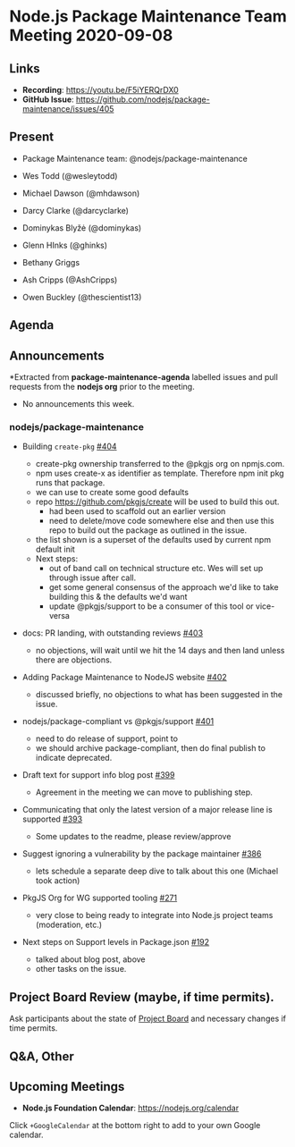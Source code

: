 ﻿# Node.js  Package Maintenance Team Meeting 2020-09-08

## Links

* **Recording**: https://youtu.be/F5iYERQrDX0
* **GitHub Issue**: https://github.com/nodejs/package-maintenance/issues/405

## Present

* Package Maintenance team: @nodejs/package-maintenance

* Wes Todd (@wesleytodd)
* Michael Dawson (@mhdawson)
* Darcy Clarke (@darcyclarke)
* Dominykas Blyžė (@dominykas)
* Glenn HInks (@ghinks)
* Bethany Griggs
* Ash Cripps (@AshCripps)
* Owen Buckley (@thescientist13)

## Agenda

## Announcements
 
*Extracted from **package-maintenance-agenda** labelled issues and pull requests from the **nodejs org** prior to the meeting.

* No announcements this week.

### nodejs/package-maintenance

* Building `create-pkg` [#404](https://github.com/nodejs/package-maintenance/issues/404)
  * create-pkg ownership transferred to the @pkgjs org on npmjs.com.
  * npm uses create-x as identifier as template. Therefore npm init pkg runs that package.
  * we can use to create some good defaults
  * repo https://github.com/pkgjs/create will be used to build this out.
    * had been used to scaffold out an earlier version
    * need to delete/move code somewhere else and then use this repo to build out the package as
      outlined in the issue.
  * the list shown is a superset of the defaults used by current npm default init
  * Next steps:
    * out of band call on technical structure etc. Wes will set up through issue after call.
    * get some general consensus of the approach we'd like to take building this & the
       defaults we'd want
    * update @pkgjs/support to be a consumer of this tool or vice-versa

* docs: PR landing, with outstanding reviews 
[#403](https://github.com/nodejs/package-maintenance/pull/403)
  * no objections, will wait until we hit the 14 days and then land unless there are objections.

* Adding Package Maintenance to NodeJS website [#402](https://github.com/nodejs/package-maintenance/issues/402)
  * discussed briefly, no objections to what has been suggested in the issue.

* nodejs/package-compliant vs @pkgjs/support [#401](https://github.com/nodejs/package-maintenance/issues/401)
  * need to do release of support, point to 
  * we should archive package-compliant, then do final publish to indicate deprecated.

* Draft text for support info blog post [#399](https://github.com/nodejs/package-maintenance/issues/399)
  * Agreement in the meeting we can move to publishing step.

* Communicating that only the latest version of a major release line is supported [#393](https://github.com/nodejs/package-maintenance/issues/393)
  * Some updates to the readme, please review/approve

* Suggest ignoring a vulnerability by the package maintainer [#386](https://github.com/nodejs/package-maintenance/issues/386)
  * lets schedule a separate deep dive to talk about this one (Michael took action)

* PkgJS Org for WG supported tooling [#271](https://github.com/nodejs/package-maintenance/issues/271)
  * very close to being ready to integrate into Node.js project teams (moderation, etc.)

* Next steps on Support levels in Package.json [#192](https://github.com/nodejs/package-maintenance/issues/192)
  * talked about blog post, above
  * other tasks on the issue. 

## Project Board Review (maybe, if time permits).

Ask participants about the state of [Project Board](https://github.com/nodejs/package-maintenance/projects/1) and necessary changes if time permits.

## Q&A, Other

## Upcoming Meetings

* **Node.js Foundation Calendar**: https://nodejs.org/calendar

Click `+GoogleCalendar` at the bottom right to add to your own Google calendar.
